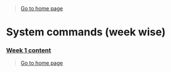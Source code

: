 > [Go to home page](https://ganeshbmc.github.io/)

# System commands (week wise)
### [Week 1 content](/resources/system_commands/wk1.html)  


> [Go to home page](https://ganeshbmc.github.io/)
